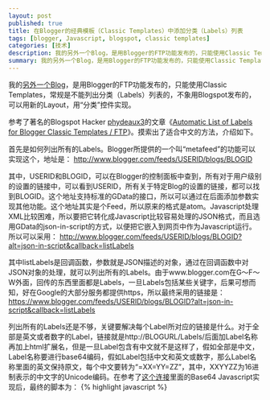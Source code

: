 ```yaml
---
layout: post
published: true
title: 在Blogger的经典模板（Classic Templates）中添加分类（Labels）列表
tags: [blogger, Javascript, blogspot, classic templates]
categories: [技术]    
description: 我的另外一个Blog，是用Blogger的FTP功能发布的，只能使用Classic Templates，常规是不能列出分类（Labels）列表的，不象用Blogspot发布的，可以用新的Layout，用“分类”控件实现。参考了著名的Blogspot Hacker phydeaux3 的文章《<a href="h
summary: 我的另外一个Blog，是用Blogger的FTP功能发布的，只能使用Classic Templates，常规是不能列出分类（Labels）列表的，不象用Blogspot发布的，可以用新的Layout，用“分类”控件实现。参考了著名的Blogspot Hacker 
---
```

我的[另外一个Blog](http://blog.yypig.net/)，是用Blogger的FTP功能发布的，只能使用Classic Templates，常规是不能列出分类（Labels）列表的，不象用Blogspot发布的，可以用新的Layout，用“分类”控件实现。

参考了著名的Blogspot Hacker [phydeaux3](http://phydeaux3.blogspot.com/)的文章《<a href="">[Automatic List of Labels for Blogger Classic Templates / FTP](http://phydeaux3.blogspot.com/2007/05/automatic-list-of-labels-for-classic.html)》。摸索出了适合中文的方法，介绍如下。

首先是如何列出所有的Labels。Blogger所提供的一个叫“metafeed”的功能可以实现这个，地址是：
	http://www.blogger.com/feeds/USERID/blogs/BLOGID
	
其中，USERID和BLOGID，可以在Blogger的控制面板中查到，所有对于用户级别的设置的链接中，可以看到USERID，所有关于特定Blog的设置的链接，都可以找到BLOGID。这个地址支持标准的GData的接口，所以可以通过在后面添加参数实现其他功能。这个地址其实是个Feed，所以原来的格式是atom。Javascript处理XML比较困难，所以要把它转化成Javascript比较容易处理的JSON格式，而且选用GData的json-in-script的方式，以便把它嵌入到网页中作为Javascript运行。所以可以采用：
	http://www.blogger.com/feeds/USERID/blogs/BLOGID?alt=json-in-script&callback=listLabels

其中listLabels是回调函数，参数就是JSON描述的对象，通过在回调函数中对JSON对象的处理，就可以列出所有的Labels。由于www.blogger.com在G～F～W外面，回传的东西里面都是Labels，一旦Labels包括某些关键字，后果可想而知，好在Google的大部分服务都提供https，所以最终采用的链接是：
	https://www.blogger.com/feeds/USERID/blogs/BLOGID?alt=json-in-script&callback=listLabels

列出所有的Labels还是不够，关键要解决每个Label所对应的链接是什么。对于全部是英文或者数字的Label，链接就是http://BLOGURL/Labels/后面加Label名称再加上html扩展名，但是一旦Label包含有中文就不是这样了，假如全部是中文，Label名称要进行base64编码，假如Label包括中文和英文或数字，那么Label名称里面的英文保持原文，每个中文要转为“=XX=YY=ZZ”，其中，XXYYZZ为16进制表示的中文字的Unicode编码。在参考了[这个连接](http://www.webtoolkit.info/javascript-base64.html)里面的Base64 Javascript实现后，最终的脚本为：
{% highlight javascript %}
	<script type="text/javascript">
	//<![CDATA[
	    var Base64 = {
		    
			// private property
		    _keyStr : "ABCDEFGHIJKLMNOPQRSTUVWXYZabcdefghijklmnopqrstuvwxyz0123456789+/=",
			// public method for encoding
			encode : function (input) {
			        var output = "";
			        var chr1, chr2, chr3, enc1, enc2, enc3, enc4;
			        var i = 0;
			        var go = false;
			        /* 判断是否包括数字和字母 */
			        if (input.match(/[A-Za-z0-9\+\/\=]/g)){
			            go = true;
			        }
			        input = Base64._utf8_encode(input);
			
			        while (i < input.length) {
			            /* 如果包括数字和字母，按特殊方式处理，否则用base64编码 */
			            if (go){
			                chr1 = input.charCodeAt(i++);
			                if (chr1<127){
			                    output = output +input.charAt(i-1);
			                    continue;
			                }
			                output = output + '=' + chr1.toString(16).toUpperCase();
			                continue;
			            }
			
			            chr1 = input.charCodeAt(i++);
			            chr2 = input.charCodeAt(i++);
			            chr3 = input.charCodeAt(i++);
			
			            enc1 = chr1 >> 2;
			            enc2 = ((chr1 & 3) << 4) | (chr2 >> 4);
			            enc3 = ((chr2 & 15) << 2) | (chr3 >> 6);
			            enc4 = chr3 & 63;
			
			            if (isNaN(chr2)) {
			                enc3 = enc4 = 64;
			            } else if (isNaN(chr3)) {
			                enc4 = 64;
			            }
			
			            output = output +
			            this._keyStr.charAt(enc1) + this._keyStr.charAt(enc2) +
			            this._keyStr.charAt(enc3) + this._keyStr.charAt(enc4);
			
			        }
			        /* 将结果中的斜杠替换成两个下划线 */
			        output = output.replace(/\//g,"__");
			        return output;
			    },
			
			
			    // private method for UTF-8 encoding
			    _utf8_encode : function (string) {
			        string = string.replace(/\r\n/g,"\n");
			        var utftext = "";
			
			        for (var n = 0; n < string.length; n++) {
			
			            var c = string.charCodeAt(n);
			
			            if (c < 128) {
			                utftext += String.fromCharCode(c);
			            }
			            else if((c > 127) && (c < 2048)) {
			                utftext += String.fromCharCode((c >> 6) | 192);
			                utftext += String.fromCharCode((c & 63) | 128);
			            }
			            else {
			                utftext += String.fromCharCode((c >> 12) | 224);
			                utftext += String.fromCharCode(((c >> 6) & 63) | 128);
			                utftext += String.fromCharCode((c & 63) | 128);
			            }
			
			        }
			
			        return utftext;
			    }
			
		};
			
		function listLabels(root){
			    var baseURL = 'http://blog.yypig.net/labels/';
			    var baseHeading = "Labels";
			    var isFTP = true;
			    var entry = root.entry;
			    var category = entry.category;
			    labelSort = new Array();
			    for(p in category){
			        labelSort[labelSort.length] = [category[p].term];
			    }
			    //labelSort.sort();
			    for (var r=0; r < labelSort.length; r++){
			        document.write('<a href="'+baseURL+Base64.encode(labelSort[r]+'')+'.html" >');
			        document.write(labelSort[r]+'');
			        document.write('</a>, ');
			    }
			
		}
			
	//]]>
	</script>
	<script type="text/javascript" src="https://www.blogger.com/feeds/USERID/blogs/BLOGID?alt=json-in-script&amp;callback=listLabels" ></script>
{% endhighlight %}			